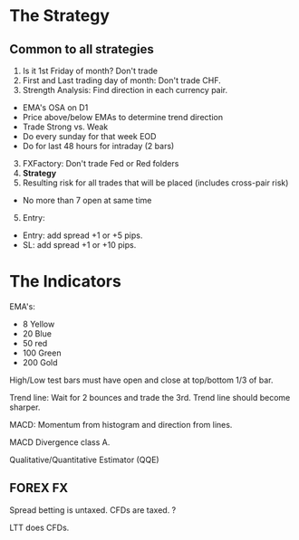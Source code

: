 # The Strategy

## Common to all strategies

1. Is it 1st Friday of month? Don't trade
2. First and Last trading day of month: Don't trade CHF.
2. Strength Analysis: Find direction in each currency pair.
  * EMA's OSA on D1
  * Price above/below EMAs to determine trend direction
  * Trade Strong vs. Weak
  * Do every sunday for that week EOD
  * Do for last 48 hours for intraday (2 bars)
3. FXFactory: Don't trade Fed or Red folders
4. **Strategy**
4. Resulting risk for all trades that will be placed (includes cross-pair risk)
  * No more than 7 open at same time 
5. Entry:
  * Entry: add spread +1 or +5 pips.
  * SL: add spread +1 or +10 pips.
 


# The Indicators

EMA's:
* 8 Yellow
* 20 Blue
* 50 red
* 100 Green
* 200 Gold

High/Low test bars must have open and close at top/bottom 1/3 of bar.

Trend line: Wait for 2 bounces and trade the 3rd. Trend line should become sharper.

MACD: Momentum from histogram and direction from lines.

MACD Divergence class A.

Qualitative/Quantitative Estimator (QQE)

## FOREX FX

Spread betting is untaxed. CFDs are taxed. ?

LTT does CFDs.

